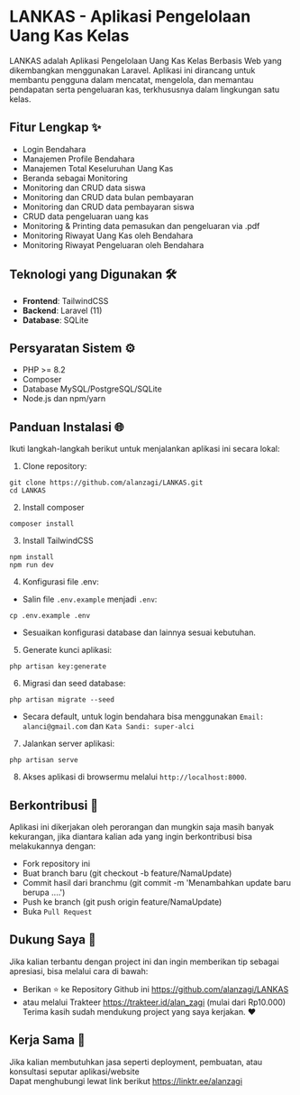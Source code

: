 # LANKAS - Aplikasi Pengelolaan Uang Kas Kelas

LANKAS adalah Aplikasi Pengelolaan Uang Kas Kelas Berbasis Web yang dikembangkan menggunakan Laravel. Aplikasi ini dirancang untuk membantu pengguna dalam mencatat, mengelola, dan memantau pendapatan serta pengeluaran kas, terkhususnya dalam lingkungan satu kelas.

## Fitur Lengkap ✨

- Login Bendahara
- Manajemen Profile Bendahara
- Manajemen Total Keseluruhan Uang Kas
- Beranda sebagai Monitoring
- Monitoring dan CRUD data siswa
- Monitoring dan CRUD data bulan pembayaran
- Monitoring dan CRUD data pembayaran siswa
- CRUD data pengeluaran uang kas
- Monitoring & Printing data pemasukan dan pengeluaran via .pdf
- Monitoring Riwayat Uang Kas oleh Bendahara
- Monitoring Riwayat Pengeluaran oleh Bendahara

## Teknologi yang Digunakan 🛠️

- **Frontend**: TailwindCSS
- **Backend**: Laravel (11)
- **Database**: SQLite

## Persyaratan Sistem ⚙️

- PHP >= 8.2
- Composer
- Database MySQL/PostgreSQL/SQLite
- Node.js dan npm/yarn

## Panduan Instalasi 🌐

Ikuti langkah-langkah berikut untuk menjalankan aplikasi ini secara lokal:

1. Clone repository:
``` 
git clone https://github.com/alanzagi/LANKAS.git 
cd LANKAS
```
2. Install composer
```
composer install
```
3. Install TailwindCSS
```
npm install
npm run dev
```
4. Konfigurasi file .env:
- Salin file `.env.example` menjadi `.env`:
```
cp .env.example .env
```
- Sesuaikan konfigurasi database dan lainnya sesuai kebutuhan.
5. Generate kunci aplikasi:
```
php artisan key:generate
```
6. Migrasi dan seed database:
```
php artisan migrate --seed
```
- Secara default, untuk login bendahara bisa menggunakan
`Email: alanci@gmail.com` dan `Kata Sandi: super-alci`
7. Jalankan server aplikasi:
```
php artisan serve
```
8. Akses aplikasi di browsermu melalui `http://localhost:8000`.

## Berkontribusi 🙌
Aplikasi ini dikerjakan oleh perorangan dan mungkin saja masih banyak kekurangan, jika diantara kalian ada yang ingin berkontribusi bisa melakukannya dengan:
- Fork repository ini
- Buat branch baru (git checkout -b feature/NamaUpdate)
- Commit hasil dari branchmu (git commit -m 'Menambahkan update baru berupa ....')
- Push ke branch (git push origin feature/NamaUpdate)
- Buka `Pull Request`

## Dukung Saya 🚀
Jika kalian terbantu dengan project ini dan ingin memberikan tip sebagai apresiasi, bisa melalui cara di bawah:
- Berikan ⭐ ke Repository Github ini https://github.com/alanzagi/LANKAS
- atau melalui Trakteer https://trakteer.id/alan_zagi (mulai dari Rp10.000)  
Terima kasih sudah mendukung project yang saya kerjakan. ❤️

## Kerja Sama 🤝
Jika kalian membutuhkan jasa seperti deployment, pembuatan, atau konsultasi seputar aplikasi/website  
Dapat menghubungi lewat link berikut https://linktr.ee/alanzagi
